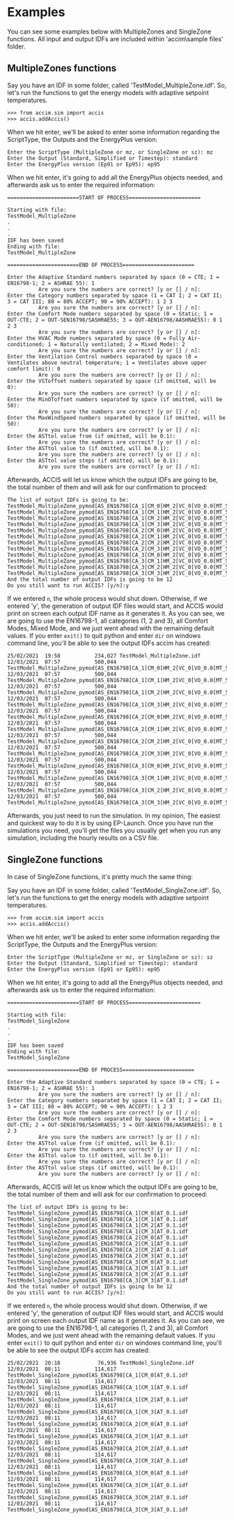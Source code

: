 # Examples

You can see some examples below with MultipleZones and SingleZone functions. All input and output IDFs are included within 'accim\sample files\' folder.

## MultipleZones functions

Say you have an IDF in some folder, called 'TestModel_MultipleZone.idf'. So, let's run the functions to get the energy models with adaptive setpoint temperatures.

```
>>> from accim.sim import accis
>>> accis.addAccis()
```
When we hit enter, we'll be asked to enter some information regarding the ScriptType, the Outputs and the EnergyPlus version:
```
Enter the ScriptType (MultipleZone or mz, or SingleZone or sz): mz
Enter the Output (Standard, Simplified or Timestep): standard
Enter the EnergyPlus version (Ep91 or Ep95): ep95
```
When we hit enter, it's going to add all the EnergyPlus objects needed, and afterwards ask us to enter the required information:
```
=======================START OF PROCESS=======================

Starting with file:
TestModel_MultipleZone
.
.
.
IDF has been saved
Ending with file:
TestModel_MultipleZone

=======================END OF PROCESS=======================

Enter the Adaptive Standard numbers separated by space (0 = CTE; 1 = EN16798-1; 2 = ASHRAE 55): 1
          Are you sure the numbers are correct? [y or [] / n]:
Enter the Category numbers separated by space (1 = CAT I; 2 = CAT II; 3 = CAT III; 80 = 80% ACCEPT; 90 = 90% ACCEPT): 1 2 3
          Are you sure the numbers are correct? [y or [] / n]:
Enter the Comfort Mode numbers separated by space (0 = Static; 1 = OUT-CTE; 2 = OUT-SEN16798/SASHRAE55; 3 = OUT-AEN16798/AASHRAE55): 0 1 2 3
          Are you sure the numbers are correct? [y or [] / n]:
Enter the HVAC Mode numbers separated by space (0 = Fully Air-conditioned; 1 = Naturally ventilated; 2 = Mixed Mode): 2
          Are you sure the numbers are correct? [y or [] / n]:
Enter the Ventilation Control numbers separated by space (0 = Ventilates above neutral temperature; 1 = Ventilates above upper comfort limit): 0
          Are you sure the numbers are correct? [y or [] / n]:
Enter the VSToffset numbers separated by space (if omitted, will be 0):
          Are you sure the numbers are correct? [y or [] / n]:
Enter the MinOToffset numbers separated by space (if omitted, will be 50):
          Are you sure the numbers are correct? [y or [] / n]:
Enter the MaxWindSpeed numbers separated by space (if omitted, will be 50):
          Are you sure the numbers are correct? [y or [] / n]:
Enter the ASTtol value from (if omitted, will be 0.1):
          Are you sure the numbers are correct? [y or [] / n]:
Enter the ASTtol value to (if omitted, will be 0.1):
          Are you sure the numbers are correct? [y or [] / n]:
Enter the ASTtol value steps (if omitted, will be 0.1):
          Are you sure the numbers are correct? [y or [] / n]:

```
Afterwards, ACCIS will let us know which the output IDFs are going to be, the total number of them and will ask for our confirmation to proceed:
```
The list of output IDFs is going to be:
TestModel_MultipleZone_pymod[AS_EN16798[CA_1[CM_0[HM_2[VC_0[VO_0.0[MT_50.0[MW_50.0[AT_0.1.idf
TestModel_MultipleZone_pymod[AS_EN16798[CA_1[CM_1[HM_2[VC_0[VO_0.0[MT_50.0[MW_50.0[AT_0.1.idf
TestModel_MultipleZone_pymod[AS_EN16798[CA_1[CM_2[HM_2[VC_0[VO_0.0[MT_50.0[MW_50.0[AT_0.1.idf
TestModel_MultipleZone_pymod[AS_EN16798[CA_1[CM_3[HM_2[VC_0[VO_0.0[MT_50.0[MW_50.0[AT_0.1.idf
TestModel_MultipleZone_pymod[AS_EN16798[CA_2[CM_0[HM_2[VC_0[VO_0.0[MT_50.0[MW_50.0[AT_0.1.idf
TestModel_MultipleZone_pymod[AS_EN16798[CA_2[CM_1[HM_2[VC_0[VO_0.0[MT_50.0[MW_50.0[AT_0.1.idf
TestModel_MultipleZone_pymod[AS_EN16798[CA_2[CM_2[HM_2[VC_0[VO_0.0[MT_50.0[MW_50.0[AT_0.1.idf
TestModel_MultipleZone_pymod[AS_EN16798[CA_2[CM_3[HM_2[VC_0[VO_0.0[MT_50.0[MW_50.0[AT_0.1.idf
TestModel_MultipleZone_pymod[AS_EN16798[CA_3[CM_0[HM_2[VC_0[VO_0.0[MT_50.0[MW_50.0[AT_0.1.idf
TestModel_MultipleZone_pymod[AS_EN16798[CA_3[CM_1[HM_2[VC_0[VO_0.0[MT_50.0[MW_50.0[AT_0.1.idf
TestModel_MultipleZone_pymod[AS_EN16798[CA_3[CM_2[HM_2[VC_0[VO_0.0[MT_50.0[MW_50.0[AT_0.1.idf
TestModel_MultipleZone_pymod[AS_EN16798[CA_3[CM_3[HM_2[VC_0[VO_0.0[MT_50.0[MW_50.0[AT_0.1.idf
And the total number of output IDFs is going to be 12
Do you still want to run ACCIS? [y/n]:y
```
If we entered `n`, the whole process would shut down. Otherwise, if we entered 'y', the generation of output IDF files would start, and ACCIS would print on screen each output IDF name as it generates it. 
As you can see, we are going to use the EN16798-1, all categories (1, 2 and 3), all Comfort Modes, Mixed Mode, and we just went ahead with the remaining default values.
If you enter `exit()` to quit python and enter `dir` on windows command line, you'll be able to see the output IDFs accim has created:
```
25/02/2021  19:58           234,027 TestModel_MultipleZone.idf
12/03/2021  07:57           500,044 TestModel_MultipleZone_pymod[AS_EN16798[CA_1[CM_0[HM_2[VC_0[VO_0.0[MT_50.0[MW_50.0[AT_0.1.idf
12/03/2021  07:57           500,044 TestModel_MultipleZone_pymod[AS_EN16798[CA_1[CM_1[HM_2[VC_0[VO_0.0[MT_50.0[MW_50.0[AT_0.1.idf
12/03/2021  07:57           500,044 TestModel_MultipleZone_pymod[AS_EN16798[CA_1[CM_2[HM_2[VC_0[VO_0.0[MT_50.0[MW_50.0[AT_0.1.idf
12/03/2021  07:57           500,044 TestModel_MultipleZone_pymod[AS_EN16798[CA_1[CM_3[HM_2[VC_0[VO_0.0[MT_50.0[MW_50.0[AT_0.1.idf
12/03/2021  07:57           500,044 TestModel_MultipleZone_pymod[AS_EN16798[CA_2[CM_0[HM_2[VC_0[VO_0.0[MT_50.0[MW_50.0[AT_0.1.idf
12/03/2021  07:57           500,044 TestModel_MultipleZone_pymod[AS_EN16798[CA_2[CM_1[HM_2[VC_0[VO_0.0[MT_50.0[MW_50.0[AT_0.1.idf
12/03/2021  07:57           500,044 TestModel_MultipleZone_pymod[AS_EN16798[CA_2[CM_2[HM_2[VC_0[VO_0.0[MT_50.0[MW_50.0[AT_0.1.idf
12/03/2021  07:57           500,044 TestModel_MultipleZone_pymod[AS_EN16798[CA_2[CM_3[HM_2[VC_0[VO_0.0[MT_50.0[MW_50.0[AT_0.1.idf
12/03/2021  07:57           500,044 TestModel_MultipleZone_pymod[AS_EN16798[CA_3[CM_0[HM_2[VC_0[VO_0.0[MT_50.0[MW_50.0[AT_0.1.idf
12/03/2021  07:57           500,044 TestModel_MultipleZone_pymod[AS_EN16798[CA_3[CM_1[HM_2[VC_0[VO_0.0[MT_50.0[MW_50.0[AT_0.1.idf
12/03/2021  07:57           500,044 TestModel_MultipleZone_pymod[AS_EN16798[CA_3[CM_2[HM_2[VC_0[VO_0.0[MT_50.0[MW_50.0[AT_0.1.idf
12/03/2021  07:57           500,044 TestModel_MultipleZone_pymod[AS_EN16798[CA_3[CM_3[HM_2[VC_0[VO_0.0[MT_50.0[MW_50.0[AT_0.1.idf

```
Afterwards, you just need to run the simulation. In my opinion, The easiest and quickest way to do it is by using EP-Launch. Once you have run the simulations you need, you'll get the files you usually get when you run any simulation, including the hourly results on a CSV file.

## SingleZone functions

In case of SingleZone functions, it's pretty much the same thing:

Say you have an IDF in some folder, called 'TestModel_SingleZone.idf'. So, let's run the functions to get the energy models with adaptive setpoint temperatures.

```
>>> from accim.sim import accis
>>> accis.addAccis()
```
When we hit enter, we'll be asked to enter some information regarding the ScriptType, the Outputs and the EnergyPlus version:
```
Enter the ScriptType (MultipleZone or mz, or SingleZone or sz): sz
Enter the Output (Standard, Simplified or Timestep): standard
Enter the EnergyPlus version (Ep91 or Ep95): ep95
```
When we hit enter, it's going to add all the EnergyPlus objects needed, and afterwards ask us to enter the required information:
```
=======================START OF PROCESS=======================

Starting with file:
TestModel_SingleZone
.
.
.
IDF has been saved
Ending with file:
TestModel_SingleZone

=======================END OF PROCESS=======================

Enter the Adaptive Standard numbers separated by space (0 = CTE; 1 = EN16798-1; 2 = ASHRAE 55): 1
          Are you sure the numbers are correct? [y or [] / n]:
Enter the Category numbers separated by space (1 = CAT I; 2 = CAT II; 3 = CAT III; 80 = 80% ACCEPT; 90 = 90% ACCEPT): 1 2 3
          Are you sure the numbers are correct? [y or [] / n]:
Enter the Comfort Mode numbers separated by space (0 = Static; 1 = OUT-CTE; 2 = OUT-SEN16798/SASHRAE55; 3 = OUT-AEN16798/AASHRAE55): 0 1 2 3
          Are you sure the numbers are correct? [y or [] / n]:
Enter the ASTtol value from (if omitted, will be 0.1):
          Are you sure the numbers are correct? [y or [] / n]:
Enter the ASTtol value to (if omitted, will be 0.1):
          Are you sure the numbers are correct? [y or [] / n]:
Enter the ASTtol value steps (if omitted, will be 0.1):
          Are you sure the numbers are correct? [y or [] / n]:
```
Afterwards, ACCIS will let us know which the output IDFs are going to be, the total number of them and will ask for our confirmation to proceed:
```
The list of output IDFs is going to be:
TestModel_SingleZone_pymod[AS_EN16798[CA_1[CM_0[AT_0.1.idf
TestModel_SingleZone_pymod[AS_EN16798[CA_1[CM_1[AT_0.1.idf
TestModel_SingleZone_pymod[AS_EN16798[CA_1[CM_2[AT_0.1.idf
TestModel_SingleZone_pymod[AS_EN16798[CA_1[CM_3[AT_0.1.idf
TestModel_SingleZone_pymod[AS_EN16798[CA_2[CM_0[AT_0.1.idf
TestModel_SingleZone_pymod[AS_EN16798[CA_2[CM_1[AT_0.1.idf
TestModel_SingleZone_pymod[AS_EN16798[CA_2[CM_2[AT_0.1.idf
TestModel_SingleZone_pymod[AS_EN16798[CA_2[CM_3[AT_0.1.idf
TestModel_SingleZone_pymod[AS_EN16798[CA_3[CM_0[AT_0.1.idf
TestModel_SingleZone_pymod[AS_EN16798[CA_3[CM_1[AT_0.1.idf
TestModel_SingleZone_pymod[AS_EN16798[CA_3[CM_2[AT_0.1.idf
TestModel_SingleZone_pymod[AS_EN16798[CA_3[CM_3[AT_0.1.idf
And the total number of output IDFs is going to be 12
Do you still want to run ACCIS? [y/n]:
```
If we entered `n`, the whole process would shut down. Otherwise, if we entered 'y', the generation of output IDF files would start, and ACCIS would print on screen each output IDF name as it generates it. 
As you can see, we are going to use the EN16798-1, all categories (1, 2 and 3), all Comfort Modes, and we just went ahead with the remaining default values.
If you enter `exit()` to quit python and enter `dir` on windows command line, you'll be able to see the output IDFs accim has created:
```
25/02/2021  20:18            76,936 TestModel_SingleZone.idf
12/03/2021  08:11           114,617 TestModel_SingleZone_pymod[AS_EN16798[CA_1[CM_0[AT_0.1.idf
12/03/2021  08:11           114,617 TestModel_SingleZone_pymod[AS_EN16798[CA_1[CM_1[AT_0.1.idf
12/03/2021  08:11           114,617 TestModel_SingleZone_pymod[AS_EN16798[CA_1[CM_2[AT_0.1.idf
12/03/2021  08:11           114,617 TestModel_SingleZone_pymod[AS_EN16798[CA_1[CM_3[AT_0.1.idf
12/03/2021  08:11           114,617 TestModel_SingleZone_pymod[AS_EN16798[CA_2[CM_0[AT_0.1.idf
12/03/2021  08:11           114,617 TestModel_SingleZone_pymod[AS_EN16798[CA_2[CM_1[AT_0.1.idf
12/03/2021  08:11           114,617 TestModel_SingleZone_pymod[AS_EN16798[CA_2[CM_2[AT_0.1.idf
12/03/2021  08:11           114,617 TestModel_SingleZone_pymod[AS_EN16798[CA_2[CM_3[AT_0.1.idf
12/03/2021  08:11           114,617 TestModel_SingleZone_pymod[AS_EN16798[CA_3[CM_0[AT_0.1.idf
12/03/2021  08:11           114,617 TestModel_SingleZone_pymod[AS_EN16798[CA_3[CM_1[AT_0.1.idf
12/03/2021  08:11           114,617 TestModel_SingleZone_pymod[AS_EN16798[CA_3[CM_2[AT_0.1.idf
12/03/2021  08:11           114,617 TestModel_SingleZone_pymod[AS_EN16798[CA_3[CM_3[AT_0.1.idf
```

